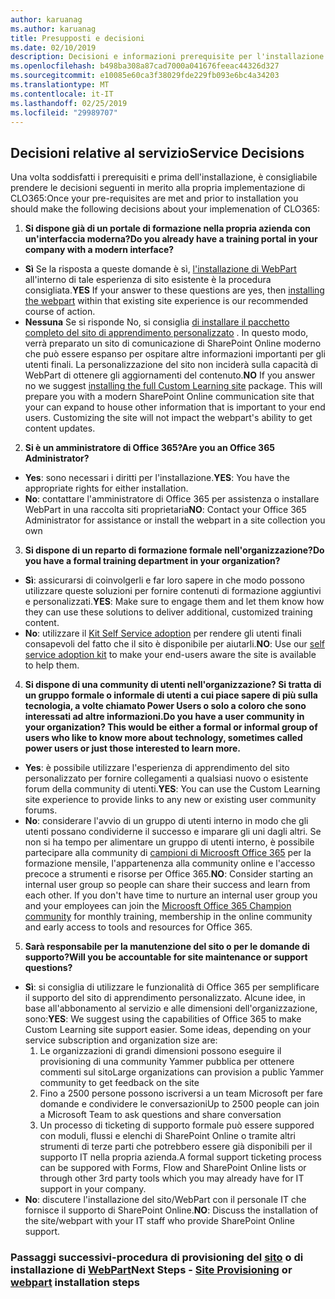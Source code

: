 ```yaml
---
author: karuanag
ms.author: karuanag
title: Presupposti e decisioni
ms.date: 02/10/2019
description: Decisioni e informazioni prerequisite per l'installazione e la configurazione di apprendimento personalizzato
ms.openlocfilehash: b498ba308a87cad7000a041676feeac44326d327
ms.sourcegitcommit: e10085e60ca3f38029fde229fb093e6bc4a34203
ms.translationtype: MT
ms.contentlocale: it-IT
ms.lasthandoff: 02/25/2019
ms.locfileid: "29989707"
---
```

## <a name="service-decisions"></a><span data-ttu-id="27b2a-103">Decisioni relative al servizio</span><span class="sxs-lookup"><span data-stu-id="27b2a-103">Service Decisions</span></span>

<span data-ttu-id="27b2a-104">Una volta soddisfatti i prerequisiti e prima dell'installazione, è consigliabile prendere le decisioni seguenti in merito alla propria implementazione di CLO365:</span><span class="sxs-lookup"><span data-stu-id="27b2a-104">Once your pre-requisites are met and prior to installation you should make the following decisions about your implemenation of CLO365:</span></span>

1. <span data-ttu-id="27b2a-105">**Si dispone già di un portale di formazione nella propria azienda con un'interfaccia moderna?**</span><span class="sxs-lookup"><span data-stu-id="27b2a-105">**Do you already have a training portal in your company with a modern interface?**</span></span>

- <span data-ttu-id="27b2a-106">**Sì** Se la risposta a queste domande è sì, [l'installazione di WebPart](installwebpart.md) all'interno di tale esperienza di sito esistente è la procedura consigliata.</span><span class="sxs-lookup"><span data-stu-id="27b2a-106">**YES** If your answer to these questions are yes, then [installing the webpart](installwebpart.md) within that existing site experience is our recommended course of action.</span></span>
- <span data-ttu-id="27b2a-p101">**Nessuna** Se si risponde No, si consiglia [di installare il pacchetto completo del sito di apprendimento personalizzato](installsitepackage.md) .  In questo modo, verrà preparato un sito di comunicazione di SharePoint Online moderno che può essere espanso per ospitare altre informazioni importanti per gli utenti finali.  La personalizzazione del sito non inciderà sulla capacità di WebPart di ottenere gli aggiornamenti del contenuto.</span><span class="sxs-lookup"><span data-stu-id="27b2a-p101">**NO** If you answer no we suggest [installing the full Custom Learning site](installsitepackage.md) package.  This will prepare you with a modern SharePoint Online communication site that your can expand to house other information that is important to your end users.  Customizing the site will not impact the webpart's ability to get content updates.</span></span> 

2. <span data-ttu-id="27b2a-110">**Si è un amministratore di Office 365?**</span><span class="sxs-lookup"><span data-stu-id="27b2a-110">**Are you an Office 365 Administrator?**</span></span>

- <span data-ttu-id="27b2a-111">**Yes**: sono necessari i diritti per l'installazione.</span><span class="sxs-lookup"><span data-stu-id="27b2a-111">**YES**:  You have the appropriate rights for either installation.</span></span>
- <span data-ttu-id="27b2a-112">**No**: contattare l'amministratore di Office 365 per assistenza o installare WebPart in una raccolta siti proprietaria</span><span class="sxs-lookup"><span data-stu-id="27b2a-112">**NO**: Contact your Office 365 Administrator for assistance or install the webpart in a site collection you own</span></span>

3. <span data-ttu-id="27b2a-113">**Si dispone di un reparto di formazione formale nell'organizzazione?**</span><span class="sxs-lookup"><span data-stu-id="27b2a-113">**Do you have a formal training department in your organization?**</span></span>

- <span data-ttu-id="27b2a-114">**Sì**: assicurarsi di coinvolgerli e far loro sapere in che modo possono utilizzare queste soluzioni per fornire contenuti di formazione aggiuntivi e personalizzati.</span><span class="sxs-lookup"><span data-stu-id="27b2a-114">**YES**:  Make sure to engage them and let them know how they can use these solutions to deliver additional, customized training content.</span></span>
- <span data-ttu-id="27b2a-115">**No**: utilizzare il [Kit Self Service adoption](driveadoption.md) per rendere gli utenti finali consapevoli del fatto che il sito è disponibile per aiutarli.</span><span class="sxs-lookup"><span data-stu-id="27b2a-115">**NO**:  Use our [self service adoption kit](driveadoption.md) to make your end-users aware the site is available to help them.</span></span>

4. <span data-ttu-id="27b2a-116">**Si dispone di una community di utenti nell'organizzazione?  Si tratta di un gruppo formale o informale di utenti a cui piace sapere di più sulla tecnologia, a volte chiamato Power Users o solo a coloro che sono interessati ad altre informazioni.**</span><span class="sxs-lookup"><span data-stu-id="27b2a-116">**Do you have a user community in your organization?  This would be either a formal or informal group of users who like to know more about technology, sometimes called power users or just those interested to learn more.**</span></span>

- <span data-ttu-id="27b2a-117">**Yes**: è possibile utilizzare l'esperienza di apprendimento del sito personalizzato per fornire collegamenti a qualsiasi nuovo o esistente forum della community di utenti.</span><span class="sxs-lookup"><span data-stu-id="27b2a-117">**YES**:  You can use the Custom Learning site experience to provide links to any new or existing user community forums.</span></span>
- <span data-ttu-id="27b2a-p102">**No**: considerare l'avvio di un gruppo di utenti interno in modo che gli utenti possano condividerne il successo e imparare gli uni dagli altri.  Se non si ha tempo per alimentare un gruppo di utenti interno, è possibile partecipare alla community di [campioni di Microosft Office 365](https://aka.ms/O365Champions) per la formazione mensile, l'appartenenza alla community online e l'accesso precoce a strumenti e risorse per Office 365.</span><span class="sxs-lookup"><span data-stu-id="27b2a-p102">**NO**:  Consider starting an internal user group so people can share their success and learn from each other.  If you don't have time to nurture an internal user group you and your employees can join the [Microosft Office 365 Champion community](https://aka.ms/O365Champions) for monthly training, membership in the online community and early access to tools and resources for Office 365.</span></span>

5.  <span data-ttu-id="27b2a-120">**Sarà responsabile per la manutenzione del sito o per le domande di supporto?**</span><span class="sxs-lookup"><span data-stu-id="27b2a-120">**Will you be accountable for site maintenance or support questions?**</span></span>

- <span data-ttu-id="27b2a-p103">**Sì**: si consiglia di utilizzare le funzionalità di Office 365 per semplificare il supporto del sito di apprendimento personalizzato.  Alcune idee, in base all'abbonamento al servizio e alle dimensioni dell'organizzazione, sono:</span><span class="sxs-lookup"><span data-stu-id="27b2a-p103">**YES**: We suggest using the capabilities of Office 365 to make Custom Learning site support easier.  Some ideas, depending on your service subscription and organization size are:</span></span>
    1. <span data-ttu-id="27b2a-123">Le organizzazioni di grandi dimensioni possono eseguire il provisioning di una community Yammer pubblica per ottenere commenti sul sito</span><span class="sxs-lookup"><span data-stu-id="27b2a-123">Large organizations can provision a public Yammer community to get feedback on the site</span></span>
    2. <span data-ttu-id="27b2a-124">Fino a 2500 persone possono iscriversi a un team Microsoft per fare domande e condividere le conversazioni</span><span class="sxs-lookup"><span data-stu-id="27b2a-124">Up to 2500 people can join a Microsoft Team to ask questions and share conversation</span></span>
    3. <span data-ttu-id="27b2a-125">Un processo di ticketing di supporto formale può essere suppored con moduli, flussi e elenchi di SharePoint Online o tramite altri strumenti di terze parti che potrebbero essere già disponibili per il supporto IT nella propria azienda.</span><span class="sxs-lookup"><span data-stu-id="27b2a-125">A formal support ticketing process can be suppored with Forms, Flow and SharePoint Online lists or through other 3rd party tools which you may already have for IT support in your company.</span></span> 
- <span data-ttu-id="27b2a-126">**No**: discutere l'installazione del sito/WebPart con il personale IT che fornisce il supporto di SharePoint Online.</span><span class="sxs-lookup"><span data-stu-id="27b2a-126">**NO**:  Discuss the installation of the site/webpart with your IT staff who provide SharePoint Online support.</span></span>  

### <a name="next-steps---site-provisioninginstallsitepackagemd-or-webpartinstallwebpartmd-installation-steps"></a><span data-ttu-id="27b2a-127">Passaggi successivi-procedura di provisioning del [sito](installsitepackage.md) o di installazione di [WebPart](installwebpart.md)</span><span class="sxs-lookup"><span data-stu-id="27b2a-127">Next Steps - [Site Provisioning](installsitepackage.md) or [webpart](installwebpart.md) installation steps</span></span>
